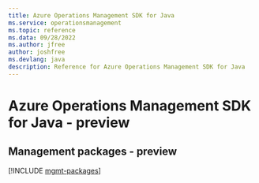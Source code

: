 ```yaml
---
title: Azure Operations Management SDK for Java
ms.service: operationsmanagement
ms.topic: reference
ms.data: 09/28/2022
ms.author: jfree
author: joshfree
ms.devlang: java
description: Reference for Azure Operations Management SDK for Java
---
```

# Azure Operations Management SDK for Java - preview

## Management packages - preview
[!INCLUDE [mgmt-packages](operations-management-mgmt-index.md)]
